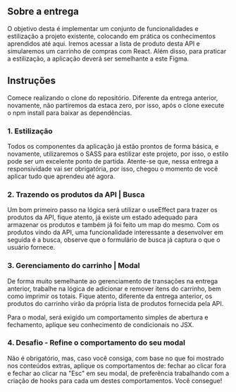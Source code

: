 ## Sobre a entrega

O objetivo desta é implementar um conjunto de funcionalidades e estilização a projeto existente, colocando em prática os conhecimentos aprendidos até aqui.
Iremos acessar a lista de produto desta API e simularemos um carrinho de compras com React.
Além disso, para praticar a estilização, a aplicação deverá ser semelhante a este Figma.

## Instruções
Comece realizando o clone do repositório. Diferente da entrega anterior, novamente, não partiremos da estaca zero, por isso, após o clone execute o npm install para baixar as dependências.

### 1. Estilização
Todos os componentes da aplicação já estão prontos de forma básica, e novamente, utilizaremos o SASS para estilizar este projeto, por isso, o estilo pode ser um excelente ponto de partida. 
Atente-se que, nessa entrega a responsividade vai ser obrigatória, por isso, chegou o momento de você aplicar tudo que aprendeu até agora.

### 2. Trazendo os produtos da API | Busca
Um bom primeiro passo na lógica será utilizar o useEffect para trazer os produtos da API, fique atento, já existe um estado adequado para armazenar os produtos e também já foi feito um map do mesmo.
Com os produtos vindo da API, uma funcionalidade interessante a desenvolver em seguida é a busca, observe que o formulário de busca já captura o que o usuário fornece.

### 3. Gerenciamento do carrinho | Modal
De forma muito semelhante ao gerenciamento de transações na entrega anterior, trabalhe na lógica de adicionar e remover itens do carrinho, bem como imprimir os totais. Fique atento, diferente da entrega anterior, os produtos do carrinho virão da própria lista de produtos fornecida pela API.

Para o modal, será exigido um comportamento simples de abertura e fechamento, aplique seu conhecimento de condicionais no JSX.

### 4. Desafio - Refine o comportamento do seu modal
Não é obrigatório, mas, caso você consiga, com base no que foi mostrado nos conteúdos extras, aplique os comportamentos de: fechar ao clicar fora e fechar ao clicar na "Esc" em seu modal, de preferência trabalhando com a criação de hooks para cada um destes comportamentos. Você consegue!
